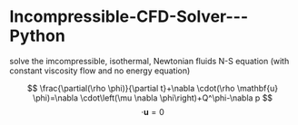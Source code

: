 # Incompressible-CFD-Solver---Python
solve the imcompressible, isothermal, Newtonian fluids N-S equation (with constant viscosity flow and no energy equation)

$$
\frac{\partial(\rho \phi)}{\partial t}+\nabla \cdot(\rho \mathbf{u} \phi)=\nabla \cdot\left(\mu \nabla \phi\right)+Q^\phi-\nabla p
$$
$$
\cdot\mathbf{u}=0
$$
